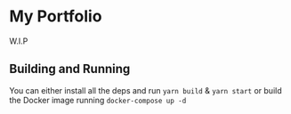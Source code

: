 # My Portfolio

W.I.P

## Building and Running
You can either install all the deps and run ```yarn build``` & ```yarn start``` or build the Docker image running ```docker-compose up -d```